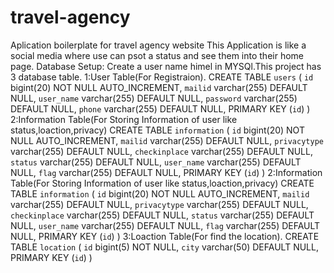 # travel-agency
Aplication boilerplate for travel agency website
This Application is like a social media where use can psot a status and see them  into their home page.
Database Setup:
Create a user name himel in MYSQl.This project has 3 database table.
1:User Table(For Registraion).
CREATE TABLE `users` (
  `id` bigint(20) NOT NULL AUTO_INCREMENT,
  `mailid` varchar(255) DEFAULT NULL,
  `user_name` varchar(255) DEFAULT NULL,
  `password` varchar(255) DEFAULT NULL,
  `phone` varchar(255) DEFAULT NULL,
  PRIMARY KEY (`id`)
)
2:Information Table(For Storing  Information of user like status,loaction,privacy)
CREATE TABLE `information` (
  `id` bigint(20) NOT NULL AUTO_INCREMENT,
  `mailid` varchar(255) DEFAULT NULL,
  `privacytype` varchar(255) DEFAULT NULL,
  `checkinplace` varchar(255) DEFAULT NULL,
  `status` varchar(255) DEFAULT NULL,
  `user_name` varchar(255) DEFAULT NULL,
  `flag` varchar(255) DEFAULT NULL,
  PRIMARY KEY (`id`)
)
2:Information Table(For Storing  Information of user like status,loaction,privacy)
CREATE TABLE `information` (
  `id` bigint(20) NOT NULL AUTO_INCREMENT,
  `mailid` varchar(255) DEFAULT NULL,
  `privacytype` varchar(255) DEFAULT NULL,
  `checkinplace` varchar(255) DEFAULT NULL,
  `status` varchar(255) DEFAULT NULL,
  `user_name` varchar(255) DEFAULT NULL,
  `flag` varchar(255) DEFAULT NULL,
  PRIMARY KEY (`id`)
)
3:Loaction Table(For find the location).
CREATE TABLE `location` (
  `id` bigint(5) NOT NULL,
  `city` varchar(50) DEFAULT NULL,
  PRIMARY KEY (`id`)
)



